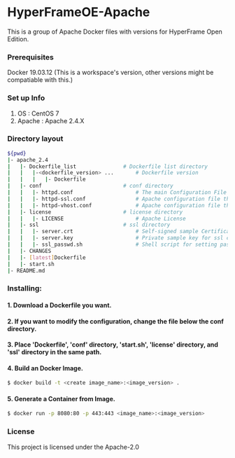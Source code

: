 # HyperFrameOE-Apache

This is a group of Apache Docker files with versions for HyperFrame Open Edition.

### Prerequisites

Docker 19.03.12 (This is a workspace's version, other versions might be compatiable with this.)

### Set up Info

1) OS : CentOS 7
2) Apache : Apache 2.4.X

### Directory layout                                                         

```bash                                                                     
${pwd}                                                                       
|- apache_2.4                                                  
|   |- Dockerfile_list               # Dockerfile list directory
|   |   |-<dockerfile_version> ...       # Dockerfile version
|   |   |   |- Dockerfile                
|   |- conf                          # conf directory  
|   |   |- httpd.conf                    # The main Configuration File 
|   |   |- httpd-ssl.conf                # Apache configuration file that provide the functionality of Secure (SSL/TLS) connections
|   |   |- httpd-vhost.conf              # Apache configuration file that manage Virtual hosts
|   |- license                       # license directory  
|   |   |- LICENSE                       # Apache License                                  
|   |- ssl                           # ssl directory  
|   |   |- server.crt                    # Self-signed sample Certificate
|   |   |- server.key                    # Private sample key for ssl certificate                         
|   |   |- ssl_passwd.sh                 # Shell script for setting password when using sample ssl key
|   |- CHANGES                                                               
|   |- [latest]Dockerfile                    
|   |- start.sh
|- README.md                                                                    
```                                                                         

### Installing:

#### 1. Download a Dockerfile you want.

#### 2. If you want to modify the configuration, change the file below the conf directory.

#### 3. Place 'Dockerfile', 'conf' directory, 'start.sh', 'license' directory, and 'ssl' directory in the same path.

#### 4. Build an Docker Image.

```bash
$ docker build -t <create image_name>:<image_version> .
```

#### 5. Generate a Container from Image.

```bash
$ docker run -p 8080:80 -p 443:443 <image_name>:<image_version>
```

### License

This project is licensed under the Apache-2.0

